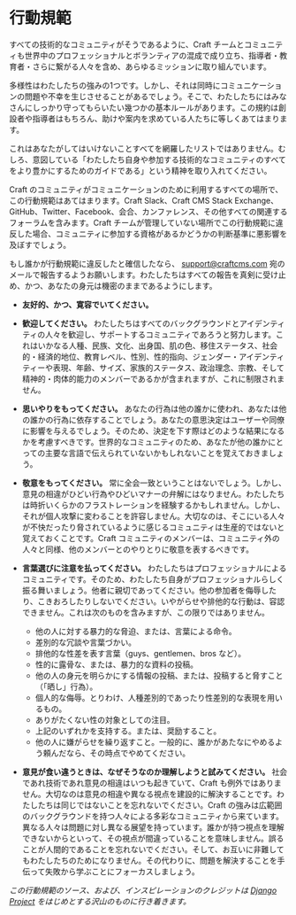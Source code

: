 # 行動規範

すべての技術的なコミュニティがそうであるように、Craft チームとコミュニティも世界中のプロフェッショナルとボランティアの混成で成り立ち、指導者・教育者・さらに繋がる人々を含め、あらゆるミッションに取り組んでいます。

多様性はわたしたちの強みの1つです。しかし、それは同時にコミュニケーションの問題や不幸を生じさせることがあるでしょう。そこで、わたしたちにはみなさんにしっかり守ってもらいたい幾つかの基本ルールがあります。この規約は創設者や指導者はもちろん、助けや案内を求めている人たちに等しくあてはまります。

これはあなたがしてはいけないことすべてを網羅したリストではありません。むしろ、意図している「わたしたち自身や参加する技術的なコミュニティのすべてをより豊かにするためのガイドである」という精神を取り入れてください。

Craft のコミュニティがコミュニケーションのために利用するすべての場所で、この行動規範はあてはまります。Craft Slack、Craft CMS Stack Exchange、GitHub、Twitter、Facebook、会合、カンファレンス、その他すべての関連するフォーラムを含みます。Craft チームが管理していない場所でこの行動規範に違反した場合、コミュニティに参加する資格があるかどうかの判断基準に悪影響を及ぼすでしょう。

もし誰かが行動規範に違反したと確信したなら、 [support@craftcms.com](mailto:support@craftcms.com) 宛のメールで報告するようお願いします。わたしたちはすべての報告を真剣に受け止め、かつ、あなたの身元は機密のままであるようにします。

- **友好的、かつ、寛容でいてください。**

- **歓迎してください。** わたしたちはすべてのバックグラウンドとアイデンティティの人々を歓迎し、サポートするコミュニティであろうと努力します。これはいかなる人種、民族、文化、出身国、肌の色、移住ステータス、社会的・経済的地位、教育レベル、性別、性的指向、ジェンダー・アイデンティティーや表現、年齢、サイズ、家族的ステータス、政治理念、宗教、そして精神的・肉体的能力のメンバーであるかが含まれますが、これに制限されません。

- **思いやりをもってください。** あなたの行為は他の誰かに使われ、あなたは他の誰かの行為に依存することでしょう。あなたの意思決定はユーザーや同僚に影響を与えるでしょう。そのため、決定を下す際はどのような結果になるかを考慮すべきです。世界的なコミュニティのため、あなたが他の誰かにとっての主要な言語で伝えられていないかもしれないことを覚えておきましょう。

- **敬意をもってください。** 常に全会一致ということはないでしょう。しかし、意見の相違がひどい行為やひどいマナーの弁解にはなりません。わたしたちは時折いくらかのフラストレーションを経験するかもしれません。しかし、それが個人攻撃に変わることを許容しません。大切なのは、そこにいる人々が不快だったり脅されているように感じるコミュニティは生産的ではないと覚えておくことです。Craft コミュニティのメンバーは、コミュニティ外の人々と同様、他のメンバーとのやりとりに敬意を表するべきです。

- **言葉選びに注意を払ってください。** わたしたちはプロフェッショナルによるコミュニティです。そのため、わたしたち自身がプロフェッショナルらしく振る舞いましょう。他者に親切であってください。他の参加者を侮辱したり、こきおろしたりしないでください。いやがらせや排他的な行動は、容認できません。これは次のものを含みますが、この限りではありません。
   - 他の人に対する暴力的な脅迫、または、言葉による命令。
   - 差別的な冗談や言葉づかい。
   - 排他的な性差を表す言葉（guys、gentlemen、bros など）。
   - 性的に露骨な、または、暴力的な資料の投稿。
   - 他の人の身元を明らかにする情報の投稿、または、投稿すると脅すこと（「晒し」行為）。
   - 個人的な侮辱。とりわけ、人種差別的であったり性差別的な表現を用いるもの。
   - ありがたくない性の対象としての注目。
   - 上記のいずれかを支持する。または、奨励すること。
   - 他の人に嫌がらせを繰り返すこと。一般的に、誰かがあたなにやめるよう頼んだなら、その時点でやめてください。

- **意見が食い違うときは、なぜそうなのか理解しようと試みてください。** 社会であれ技術であれ意見の相違はいつも起きていて、Craft も例外ではありません。大切なのは意見の相違や異なる視点を建設的に解決することです。わたしたちは同じではないことを忘れないでください。Craft の強みは広範囲のバックグラウンドを持つ人々による多彩なコミュニティから来ています。異なる人々は問題に対し異なる展望を持っています。誰かが持つ視点を理解できないからといって、その視点が間違っていることを意味しません。誤ることが人間的であることを忘れないでください。そして、お互いに非難してもわたしたちのためになりません。その代わりに、問題を解決することを手伝って失敗から学ぶことにフォーカスしましょう。

*この行動規範のソース、および、インスピレーションのクレジットは [Django Project](https://www.djangoproject.com/conduct/) をはじめとする沢山のものに行き着きます。*

